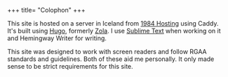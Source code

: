 +++
title= "Colophon"
+++

This site is hosted on a server in Iceland from [1984 Hosting](https://1984.is) using Caddy. It's built using [Hugo](https://gohugo.io), formerly [Zola](https://www.getzola.org). I use [Sublime Text](https://sublimetext.com) when working on it and Hemingway Writer for writing.

This site was designed to work with screen readers and follow RGAA standards and guidelines. Both of these aid me personally. It only made sense to be strict requirements for this site. 
